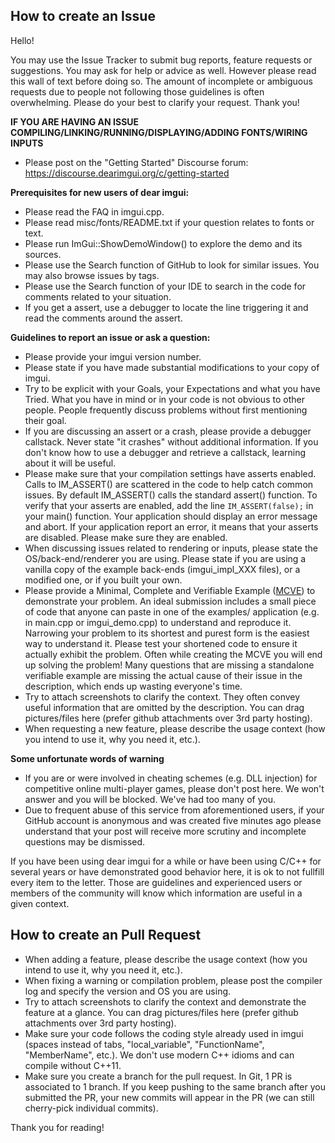 ## How to create an Issue

Hello! 

You may use the Issue Tracker to submit bug reports, feature requests or suggestions. You may ask for help or advice as well. However please read this wall of text before doing so. The amount of incomplete or ambiguous requests due to people not following those guidelines is often overwhelming. Please do your best to clarify your request. Thank you!

**IF YOU ARE HAVING AN ISSUE COMPILING/LINKING/RUNNING/DISPLAYING/ADDING FONTS/WIRING INPUTS**
- Please post on the "Getting Started" Discourse forum: https://discourse.dearimgui.org/c/getting-started

**Prerequisites for new users of dear imgui:**
- Please read the FAQ in imgui.cpp.
- Please read misc/fonts/README.txt if your question relates to fonts or text.
- Please run ImGui::ShowDemoWindow() to explore the demo and its sources.
- Please use the Search function of GitHub to look for similar issues. You may also browse issues by tags.
- Please use the Search function of your IDE to search in the code for comments related to your situation.
- If you get a assert, use a debugger to locate the line triggering it and read the comments around the assert.

**Guidelines to report an issue or ask a question:**
- Please provide your imgui version number.
- Please state if you have made substantial modifications to your copy of imgui. 
- Try to be explicit with your Goals, your Expectations and what you have Tried. What you have in mind or in your code is not obvious to other people. People frequently discuss problems without first mentioning their goal.
- If you are discussing an assert or a crash, please provide a debugger callstack. Never state "it crashes" without additional information. If you don't know how to use a debugger and retrieve a callstack, learning about it will be useful.
- Please make sure that your compilation settings have asserts enabled. Calls to IM_ASSERT() are scattered in the code to help catch common issues. By default IM_ASSERT() calls the standard assert() function. To verify that your asserts are enabled, add the line `IM_ASSERT(false);` in your main() function. Your application should display an error message and abort. If your application report an error, it means that your asserts are disabled. Please make sure they are enabled.
- When discussing issues related to rendering or inputs, please state the OS/back-end/renderer you are using. Please state if you are using a vanilla copy of the example back-ends (imgui_impl_XXX files), or a modified one, or if you built your own.
- Please provide a Minimal, Complete and Verifiable Example ([MCVE](https://stackoverflow.com/help/mcve)) to demonstrate your problem. An ideal submission includes a small piece of code that anyone can paste in one of the examples/ application (e.g. in main.cpp or imgui_demo.cpp) to understand and reproduce it. Narrowing your problem to its shortest and purest form is the easiest way to understand it. Please test your shortened code to ensure it actually exhibit the problem. Often while creating the MCVE you will end up solving the problem! Many questions that are missing a standalone verifiable example are missing the actual cause of their issue in the description, which ends up wasting everyone's time.
- Try to attach screenshots to clarify the context. They often convey useful information that are omitted by the description. You can drag pictures/files here (prefer github attachments over 3rd party hosting).
- When requesting a new feature, please describe the usage context (how you intend to use it, why you need it, etc.).

**Some unfortunate words of warning**
- If you are or were involved in cheating schemes (e.g. DLL injection) for competitive online multi-player games, please don't post here. We won't answer and you will be blocked. We've had too many of you.
- Due to frequent abuse of this service from aforementioned users, if your GitHub account is anonymous and was created five minutes ago please understand that your post will receive more scrutiny and incomplete questions may be dismissed.

If you have been using dear imgui for a while or have been using C/C++ for several years or have demonstrated good behavior here, it is ok to not fullfill every item to the letter. Those are guidelines and experienced users or members of the community will know which information are useful in a given context.

## How to create an Pull Request
- When adding a feature, please describe the usage context (how you intend to use it, why you need it, etc.).
- When fixing a warning or compilation problem, please post the compiler log and specify the version and OS you are using.
- Try to attach screenshots to clarify the context and demonstrate the feature at a glance. You can drag pictures/files here (prefer github attachments over 3rd party hosting).
- Make sure your code follows the coding style already used in imgui (spaces instead of tabs, "local_variable", "FunctionName", "MemberName", etc.). We don't use modern C++ idioms and can compile without C++11.
- Make sure you create a branch for the pull request. In Git, 1 PR is associated to 1 branch. If you keep pushing to the same branch after you submitted the PR, your new commits will appear in the PR (we can still cherry-pick individual commits).

Thank you for reading!
